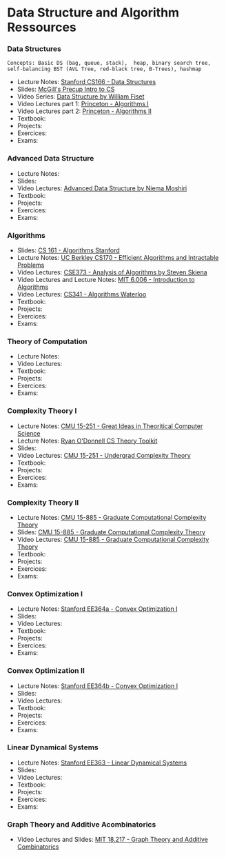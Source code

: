 # Data Structure and Algorithm Ressources

### Data Structures

``Concepts: Basic DS (bag, queue, stack),  heap, binary search tree, self-balancing BST (AVL Tree, red-black tree, B-Trees), hashmap ``

- Lecture Notes: [Stanford CS166 - Data Structures](http://web.stanford.edu/class/cs166/)
- Slides: [McGill's Precup Intro to CS](https://www.cs.mcgill.ca/~dprecup/courses/IntroCS/)
- Video Series: [Data Structure by William Fiset](https://www.youtube.com/playlist?list=PLDV1Zeh2NRsB6SWUrDFW2RmDotAfPbeHu)
- Video Lectures part 1: [Princeton - Algorithms I](https://www.coursera.org/learn/algorithms-part1)
- Video Lectures part 2: [Princeton - Algorithms II](https://www.coursera.org/learn/algorithms-part2)
- Textbook:
- Projects:
- Exercices:
- Exams:

### Advanced Data Structure

- Lecture Notes:
- Slides:
- Video Lectures: [Advanced Data Structure by Niema Moshiri](https://www.youtube.com/playlist?list=PLM_KIlU0WoXmkV4QB1Dg8PtJaHTdWHwRS)
- Textbook:
- Projects:
- Exercices:
- Exams:

### Algorithms

- Slides: [CS 161 - Algorithms Stanford](http://web.stanford.edu/class/cs161/lectures.html)
- Lecture Notes: [UC Berkley CS170 - Efficient Algorithms and Intractable Problems](https://inst.eecs.berkeley.edu/~cs170/fa20/)
- Video Lectures: [CSE373 - Analysis of Algorithms by Steven Skiena](https://www.youtube.com/playlist?list=PLOtl7M3yp-DX6ic0HGT0PUX_wiNmkWkXx)
- Video Lectures and Lecture Notes: [MIT 6.006 - Introduction to Algorithms](https://ocw.mit.edu/courses/electrical-engineering-and-computer-science/6-006-introduction-to-algorithms-spring-2020/index.htm)
- Video Lectures: [CS341 - Algorithms Waterloo](https://student.cs.uwaterloo.ca/~cs341/)
- Textbook:
- Projects:
- Exercices:
- Exams:

### Theory of Computation

- Lecture Notes:
- Video Lectures:
- Textbook:
- Projects:
- Exercices:
- Exams:

### Complexity Theory I

- Lecture Notes: [CMU 15-251 - Great Ideas in Theoritical Computer Science](http://www.cs.cmu.edu/~15251/schedule.html)
- Lecture Notes: [Ryan O'Donnell CS Theory Toolkit](http://www.cs.cmu.edu/~odonnell/papers/cs-theory-toolkit-lecture-notes.pdf)
- Slides:
- Video Lectures: [CMU 15-251 - Undergrad Complexity Theory](https://www.youtube.com/playlist?list=PLm3J0oaFux3YL5vLXpzOyJiLtqLp6dCW2)
- Textbook:
- Projects:
- Exercices:
- Exams:

### Complexity Theory II

- Lecture Notes: [CMU 15-885 - Graduate Computational Complexity Theory](http://www.cs.cmu.edu/~odonnell/complexity17/odonnell-graduate-complexity-notes.pdf)
- Slides: [CMU 15-885 - Graduate Computational Complexity Theory](http://www.cs.cmu.edu/~odonnell/complexity17/)
- Video Lectures: [CMU 15-885 - Graduate Computational Complexity Theory](https://www.youtube.com/playlist?list=PLm3J0oaFux3b8Gg1DdaJOzYNsaXYLAOKH)
- Textbook:
- Projects:
- Exercices:
- Exams:

### Convex Optimization I

- Lecture Notes: [ Stanford EE364a - Convex Optimization I ](https://web.stanford.edu/class/ee364a/index.html)
- Slides:
- Video Lectures:
- Textbook:
- Projects:
- Exercices:
- Exams:

### Convex Optimization II

- Lecture Notes: [ Stanford EE364b - Convex Optimization I ](https://web.stanford.edu/class/ee364b/index.html)
- Slides:
- Video Lectures:
- Textbook:
- Projects:
- Exercices:
- Exams:

### Linear Dynamical Systems

- Lecture Notes: [Stanford EE363 - Linear Dynamical Systems](https://web.stanford.edu/class/ee363/index.html)
- Slides:
- Video Lectures:
- Textbook:
- Projects:
- Exercices:
- Exams:

### Graph Theory and Additive Acombinatorics

- Video Lectures and Slides: [MIT 18.217 - Graph Theory and Additive Combinatorics](https://ocw.mit.edu/courses/mathematics/18-217-graph-theory-and-additive-combinatorics-fall-2019/)


